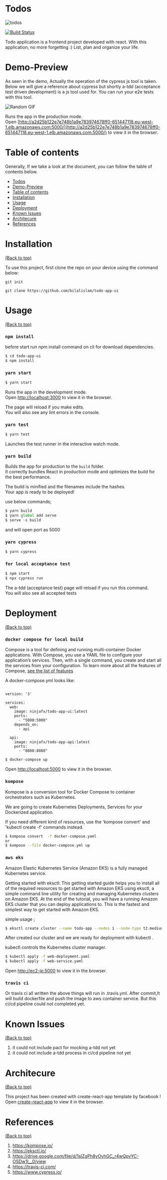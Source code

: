 # Todos

<img src="./images/todos.png" alt="todos"> 


[![Build Status](https://travis-ci.com/bilalislam/todo-app-ui.svg?branch=main)](https://travis-ci.com/bilalislam/todo-app-ui)


Todo application is a frontend project developed with react. With this application, no more forgetting :) List, plan and organize your life.


# Demo-Preview

As seen in the demo, Actually the operation of the cypress js tool is taken. Below we will give a reference about cypress but shortly a-tdd (acceptance test driven development) is a js tool used for. You can run your e2e tests with this tool.

![Random GIF](./images/todos.gif)

Runs the app in the production mode.<br />
Open [http://a2d25b122e7e748b1a9e783974678ff0-651447118.eu-west-1.elb.amazonaws.com:5000/](http://a2d25b122e7e748b1a9e783974678ff0-651447118.eu-west-1.elb.amazonaws.com:5000/) to view it in the browser.

# Table of contents

Generally, If we take a look at the document, you can follow the table of contents below.

- [Todos](#todos)
- [Demo-Preview](#demo-preview)
- [Table of contents](#table-of-contents)
- [Installation](#installation)
- [Usage](#usage)
- [Deployment](#deployment)
- [Known Issues](#known-issues)
- [Architecure](#architecure)
- [References](#references)

# Installation
[(Back to top)](#table-of-contents)

To use this project, first clone the repo on your device using the command below:

```git init```

```git clone https://github.com/bilalislam/todo-app-ui```


# Usage
[(Back to top)](#table-of-contents)

### `npm install`

before start run npm install command on cli for download dependencies.


```sh
$ cd todo-app-ui 
$ npm install
```

### `yarn start`

```js
$ yarn start
```

Runs the app in the development mode.<br />
Open [http://localhost:3000](http://localhost:3000) to view it in the browser.

The page will reload if you make edits.<br />
You will also see any lint errors in the console.

### `yarn test`

```js
$ yarn test
```

Launches the test runner in the interactive watch mode.<br />

### `yarn build`

Builds the app for production to the `build` folder.<br />
It correctly bundles React in production mode and optimizes the build for the best performance.

The build is minified and the filenames include the hashes.<br />
Your app is ready to be deployed!

use below commands;

```js
$ yarn build
$ yarn global add serve
$ serve -s build
```

and will open port as 5000


### `yarn cypress`

```js
$ yarn cypress
```

### `for local acceptance test`

```js
$ npm start
$ npx cypress run
```

The a-tdd (acceptance test) page will reload if you run this command.<br />
You will also see all accepted tests

# Deployment

[(Back to top)](#table-of-contents)

### `docker compose for local build`

Compose is a tool for defining and running multi-container Docker applications. With Compose, you use a YAML file to configure your application’s services. Then, with a single command, you create and start all the services from your configuration. To learn more about all the features of Compose, [see the list of features ](https://docs.docker.com/compose/#features)

A docker-compose.yml looks like:

```docker

version: '3'

services:
  web:
    image: ninjafx/todo-app-ui:latest
    ports:
      - "5000:5000"
    depends_on:
      - api

  api:
    image: ninjafx/todo-app-api:latest
    ports:
      - "8080:8080"

```

```sh
$ docker-compose up
```

Open [http://localhost:5000](http://localhost:5000) to view it in the browser.

### `kompose`

Kompose is a conversion tool for Docker Compose to container orchestrators such as Kubernetes.

We are going to create Kubernetes Deployments, Services  for your Dockerized application. 

If you need different kind of resources, use the 'kompose convert' and 'kubectl create -f' commands instead. 


```sh
$ kompose convert  -f docker-compose.yaml
or
$ kompose --file docker-compose.yml up 
```

### `aws eks`

Amazon Elastic Kubernetes Service (Amazon EKS) is a fully managed Kubernetes service.

Getting started with eksctl: This getting started guide helps you to install all of the required resources to get started with Amazon EKS using eksctl, a simple command line utility for creating and managing Kubernetes clusters on Amazon EKS. At the end of the tutorial, you will have a running Amazon EKS cluster that you can deploy applications to. This is the fastest and simplest way to get started with Amazon EKS.

simple usage ;

```sh
$ eksctl create cluster --name todo-app --nodes 1 --node-type t2.medium --region eu-west-1
```

After created our  cluster and we are ready for deployment with kubectl .

kubectl controls the Kubernetes cluster manager.

```sh
$ kubectl apply -f web-deployment.yaml
$ kubectl apply -f web-service.yaml
```

Open [http://ec2-ip:5000](http://ec2-ip:5000) to view it in the browser.

### `travis ci`

Or travis ci  all written the above things will run in .travis.yml. After commit,It will build  dockerfile and push the image to aws container service. But this ci/cd pipeline could not completed yet.


# Known Issues

[(Back to top)](#table-of-contents)

1. it could not include pact for mocking a-tdd not yet
2. it could not include a-tdd process in ci/cd pipeline not yet

# Architecure

[(Back to top)](#table-of-contents)

This project has been created with create-react-app template by facebook !
Open [create-react-app](https://github.com/facebook/create-react-app) to view it in the browser.

# References

[(Back to top)](#table-of-contents)

1. https://kompose.io/
2. https://eksctl.io/
3. https://drive.google.com/file/d/1slZgPh8yOvhGC_r4wQpvYC-OSDw1I__0/view
4. https://travis-ci.com/
5. https://www.cypress.io/
